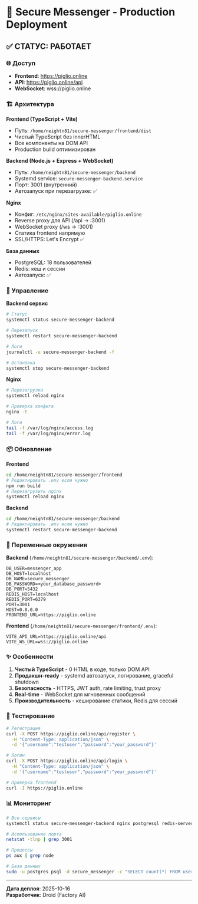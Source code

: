 # 🚀 Secure Messenger - Production Deployment

## ✅ СТАТУС: РАБОТАЕТ

### 🌐 Доступ
- **Frontend**: https://piglio.online
- **API**: https://piglio.online/api
- **WebSocket**: wss://piglio.online

### 🏗️ Архитектура

**Frontend (TypeScript + Vite)**
- Путь: `/home/neightn81/secure-messenger/frontend/dist`
- Чистый TypeScript без innerHTML
- Все компоненты на DOM API
- Production build оптимизирован

**Backend (Node.js + Express + WebSocket)**
- Путь: `/home/neightn81/secure-messenger/backend`
- Systemd service: `secure-messenger-backend.service`
- Порт: 3001 (внутренний)
- Автозапуск при перезагрузке: ✅

**Nginx**
- Конфиг: `/etc/nginx/sites-available/piglio.online`
- Reverse proxy для API (/api → :3001)
- WebSocket proxy (/ws → :3001)
- Статика frontend напрямую
- SSL/HTTPS: Let's Encrypt ✅

**База данных**
- PostgreSQL: 18 пользователей
- Redis: кеш и сессии
- Автозапуск: ✅

### 🔧 Управление

**Backend сервис**
```bash
# Статус
systemctl status secure-messenger-backend

# Перезапуск
systemctl restart secure-messenger-backend

# Логи
journalctl -u secure-messenger-backend -f

# Остановка
systemctl stop secure-messenger-backend
```

**Nginx**
```bash
# Перезагрузка
systemctl reload nginx

# Проверка конфига
nginx -t

# Логи
tail -f /var/log/nginx/access.log
tail -f /var/log/nginx/error.log
```

### 📦 Обновление

**Frontend**
```bash
cd /home/neightn81/secure-messenger/frontend
# Редактировать .env если нужно
npm run build
# Перезагрузить nginx
systemctl reload nginx
```

**Backend**
```bash
cd /home/neightn81/secure-messenger/backend
# Редактировать .env если нужно
systemctl restart secure-messenger-backend
```

### 🔐 Переменные окружения

**Backend** (`/home/neightn81/secure-messenger/backend/.env`):
```
DB_USER=messenger_app
DB_HOST=localhost
DB_NAME=secure_messenger
DB_PASSWORD=<your_database_password>
DB_PORT=5432
REDIS_HOST=localhost
REDIS_PORT=6379
PORT=3001
HOST=0.0.0.0
FRONTEND_URL=https://piglio.online
```

**Frontend** (`/home/neightn81/secure-messenger/frontend/.env`):
```
VITE_API_URL=https://piglio.online/api
VITE_WS_URL=wss://piglio.online
```

### ✨ Особенности

1. **Чистый TypeScript** - 0 HTML в коде, только DOM API
2. **Продакшн-ready** - systemd автозапуск, логирование, graceful shutdown
3. **Безопасность** - HTTPS, JWT auth, rate limiting, trust proxy
4. **Real-time** - WebSocket для мгновенных сообщений
5. **Производительность** - кеширование статики, Redis для сессий

### 🧪 Тестирование

```bash
# Регистрация
curl -X POST https://piglio.online/api/register \
  -H "Content-Type: application/json" \
  -d '{"username":"testuser","password":"your_password"}'

# Логин
curl -X POST https://piglio.online/api/login \
  -H "Content-Type: application/json" \
  -d '{"username":"testuser","password":"your_password"}'

# Проверка frontend
curl -I https://piglio.online
```

### 📊 Мониторинг

```bash
# Все сервисы
systemctl status secure-messenger-backend nginx postgresql redis-server

# Использование порта
netstat -tlnp | grep 3001

# Процессы
ps aux | grep node

# База данных
sudo -u postgres psql -d secure_messenger -c "SELECT count(*) FROM users;"
```

---
**Дата деплоя**: 2025-10-16  
**Разработчик**: Droid (Factory AI)
